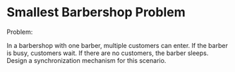 # Smallest Barbershop Problem

Problem:

In a barbershop with one barber, multiple customers can enter. If the barber is busy, customers wait. If there are no customers, the barber sleeps. Design a synchronization mechanism for this scenario.
